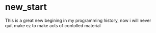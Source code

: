 # new_start
This is a great new begining in my programming history, now i will never quit
make ez to make acts of contolled material
